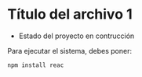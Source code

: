 # Título del archivo 1

- Estado del proyecto en contrucción

Para ejecutar el sistema, debes poner:

  ```npm install reac```
